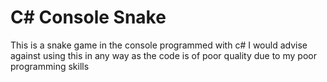 # C# Console Snake 

This is a snake game in the console programmed with c#
I would advise against using this in any way as the code is of poor quality due to my poor programming skills
